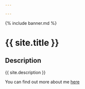 ```yaml
---

---
```


{% include banner.md %}

# {{ site.title }}

## Description

{{ site.description }}

You can find out more about me [here](about.md)
